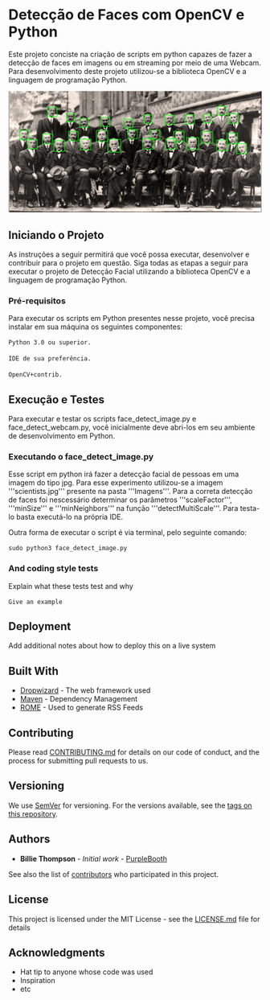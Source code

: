 # Detecção de Faces com OpenCV e Python

Este projeto conciste na criação de scripts em python capazes de fazer a detecção de faces em imagens ou em streaming por meio de uma Webcam. Para desenvolvimento deste projeto utilizou-se a biblioteca OpenCV e a linguagem de programação Python.

![alt text](https://raw.githubusercontent.com/EstanislauFilho/Computer-Vision-Face-Detect-OpenCV/master/Imagens/faces_detected.png)


## Iniciando o Projeto

As instruções a seguir permitirá que você possa executar, desenvolver e contribuir para o projeto em questão. Siga todas as etapas a seguir para executar o projeto de Detecção Facial utilizando a biblioteca OpenCV e a linguagem de programação Python.

### Pré-requisitos

Para executar os scripts em Python presentes nesse projeto, você precisa instalar em sua máquina os seguintes componentes:

```
Python 3.0 ou superior.

IDE de sua preferência.

OpenCV+contrib.
```

## Execução e Testes

Para executar e testar os scripts face_detect_image.py e face_detect_webcam.py, você inicialmente deve abri-los em seu ambiente de desenvolvimento em Python.

### Executando o face_detect_image.py

Esse script em python irá fazer a detecção facial de pessoas em uma imagem do tipo jpg. Para esse experimento utilizou-se a imagem '''scientists.jpg''' presente na pasta '''Imagens'''. Para a correta detecção de faces foi nescessário determinar os parâmetros '''scaleFactor''', '''minSize''' e '''minNeighbors''' na função '''detectMultiScale'''. Para testa-lo basta executá-lo na própria IDE.

Outra forma de executar o script é via terminal, pelo seguinte comando: 

```
sudo python3 face_detect_image.py
```

### And coding style tests

Explain what these tests test and why

```
Give an example
```

## Deployment

Add additional notes about how to deploy this on a live system

## Built With

* [Dropwizard](http://www.dropwizard.io/1.0.2/docs/) - The web framework used
* [Maven](https://maven.apache.org/) - Dependency Management
* [ROME](https://rometools.github.io/rome/) - Used to generate RSS Feeds

## Contributing

Please read [CONTRIBUTING.md](https://gist.github.com/PurpleBooth/b24679402957c63ec426) for details on our code of conduct, and the process for submitting pull requests to us.

## Versioning

We use [SemVer](http://semver.org/) for versioning. For the versions available, see the [tags on this repository](https://github.com/your/project/tags). 

## Authors

* **Billie Thompson** - *Initial work* - [PurpleBooth](https://github.com/PurpleBooth)

See also the list of [contributors](https://github.com/your/project/contributors) who participated in this project.

## License

This project is licensed under the MIT License - see the [LICENSE.md](LICENSE.md) file for details

## Acknowledgments

* Hat tip to anyone whose code was used
* Inspiration
* etc

